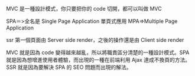  MVC 是一種設計模式，你只要把你的 code 切開，都可以叫做 MVC


  SPA＝>全名是 Single Page Application 單頁式應用
 MPA=>Multiple Page Application

 ssr 第一個頁面由 Server side render，之後的操作還是由 Client side render



 MVC 就是因為 code 變得越來越亂，所以將職責區分清楚的一種設計模式。SPA 就是因為想增進使用者體驗，而出現的一種在前端利用 Ajax 達成不換頁的方法。SSR 就是因為要解決 SPA 的 SEO 問題而出現的解法。
